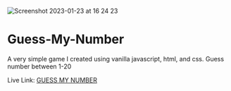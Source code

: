 ![Screenshot 2023-01-23 at 16 24 23](https://user-images.githubusercontent.com/93989404/214078368-8ad4a449-ac5a-412c-bbdd-aa96592b14d9.png)

# Guess-My-Number

A very simple game I created using vanilla javascript, html, and css. Guess number between 1-20

Live Link:
[GUESS MY NUMBER](https://guess-my-number-uri.netlify.app/)
